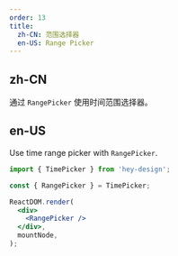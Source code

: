 ```yaml
---
order: 13
title:
  zh-CN: 范围选择器
  en-US: Range Picker
---
```


## zh-CN

通过 `RangePicker` 使用时间范围选择器。

## en-US

Use time range picker with `RangePicker`.

```jsx
import { TimePicker } from 'hey-design';

const { RangePicker } = TimePicker;

ReactDOM.render(
  <div>
    <RangePicker />
  </div>,
  mountNode,
);
```
